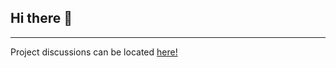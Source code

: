## Hi there 👋

----

Project discussions can be located <a href="https://github.com/CPTC-Team-3/.github/discussions">here!</a>
